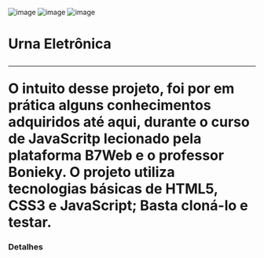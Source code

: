 ![image](https://user-images.githubusercontent.com/107448818/189393525-aa5e5d90-f1fa-47e6-9259-70536ec3a02e.png)
![image](https://user-images.githubusercontent.com/107448818/189393584-5a4f10a2-997c-405b-9599-5e2bcf389e68.png)
![image](https://user-images.githubusercontent.com/107448818/189393794-2ebd4e32-f0b6-4a51-a2e2-72dc216f2012.png)

<h1> Urna Eletrônica </>
<hr />
O intuito desse projeto, foi por em prática alguns conhecimentos adquiridos até aqui, durante o curso de JavaScritp lecionado pela plataforma B7Web e o professor Bonieky.
O projeto utiliza tecnologias básicas de HTML5, CSS3 e JavaScript;
Basta cloná-lo e testar.

<h3>Detalhes</>
